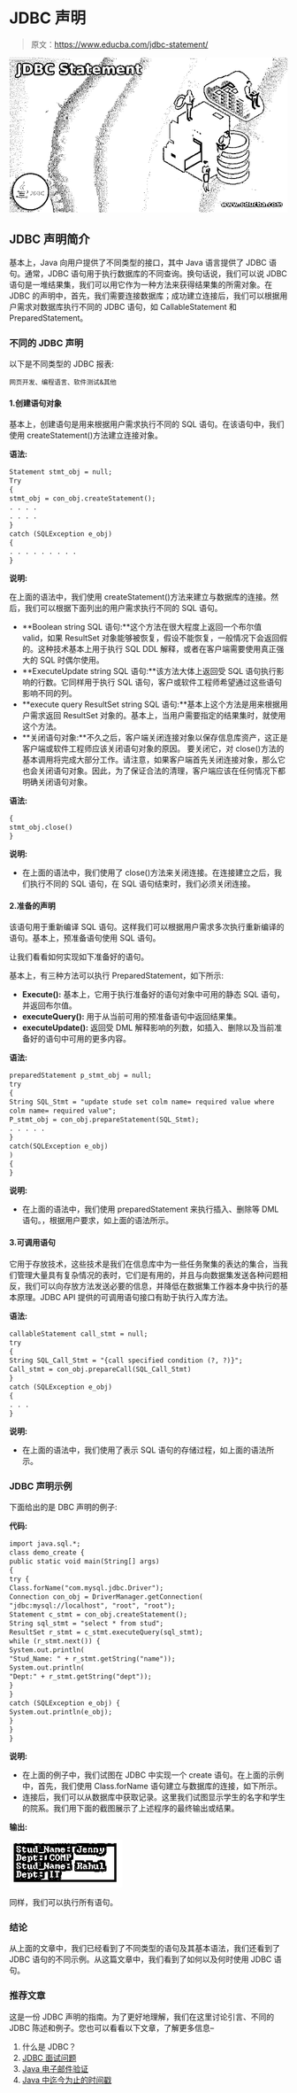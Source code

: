 # JDBC 声明

> 原文：<https://www.educba.com/jdbc-statement/>

![JDBC Statement](img/4acecbba60e87c75b5698740e2850f1d.png)



## JDBC 声明简介

基本上，Java 向用户提供了不同类型的接口，其中 Java 语言提供了 JDBC 语句。通常，JDBC 语句用于执行数据库的不同查询。换句话说，我们可以说 JDBC 语句是一堆结果集，我们可以用它作为一种方法来获得结果集的所需对象。在 JDBC 的声明中，首先，我们需要连接数据库；成功建立连接后，我们可以根据用户需求对数据库执行不同的 JDBC 语句，如 CallableStatement 和 PreparedStatement。

### 不同的 JDBC 声明

以下是不同类型的 JDBC 报表:

<small>网页开发、编程语言、软件测试&其他</small>

#### 1.创建语句对象

基本上，创建语句是用来根据用户需求执行不同的 SQL 语句。在该语句中，我们使用 createStatement()方法建立连接对象。

**语法:**

```
Statement stmt_obj = null;
Try
{
stmt_obj = con_obj.createStatement();
. . . .
. . . .
}
catch (SQLException e_obj)
{
. . . . . . . . .
}
```

**说明:**

在上面的语法中，我们使用 createStatement()方法来建立与数据库的连接。然后，我们可以根据下面列出的用户需求执行不同的 SQL 语句。

*   **Boolean string SQL 语句:**这个方法在很大程度上返回一个布尔值 valid，如果 ResultSet 对象能够被恢复，假设不能恢复，一般情况下会返回假的。这种技术基本上用于执行 SQL DDL 解释，或者在客户端需要使用真正强大的 SQL 时偶尔使用。
*   **ExecuteUpdate string SQL 语句:**该方法大体上返回受 SQL 语句执行影响的行数。它同样用于执行 SQL 语句，客户或软件工程师希望通过这些语句影响不同的列。
*   **execute query ResultSet string SQL 语句:**基本上这个方法是用来根据用户需求返回 ResultSet 对象的。基本上，当用户需要指定的结果集时，就使用这个方法。
*   **关闭语句对象:**不久之后，客户端关闭连接对象以保存信息库资产，这正是客户端或软件工程师应该关闭语句对象的原因。
    要关闭它，对 close()方法的基本调用将完成大部分工作。请注意，如果客户端首先关闭连接对象，那么它也会关闭语句对象。因此，为了保证合法的清理，客户端应该在任何情况下都明确关闭语句对象。

**语法:**

```
{
stmt_obj.close()
}
```

**说明:**

*   在上面的语法中，我们使用了 close()方法来关闭连接。在连接建立之后，我们执行不同的 SQL 语句，在 SQL 语句结束时，我们必须关闭连接。

#### 2.准备的声明

该语句用于重新编译 SQL 语句。这样我们可以根据用户需求多次执行重新编译的语句。基本上，预准备语句使用 SQL 语句。

让我们看看如何实现如下准备好的语句。

基本上，有三种方法可以执行 PreparedStatement，如下所示:

*   **Execute():** 基本上，它用于执行准备好的语句对象中可用的静态 SQL 语句，并返回布尔值。
*   **executeQuery():** 用于从当前可用的预准备语句中返回结果集。
*   **executeUpdate():** 返回受 DML 解释影响的列数，如插入、删除以及当前准备好的语句中可用的更多内容。

**语法:**

```
preparedStatement p_stmt_obj = null;
try
{
String SQL_Stmt = "update stude set colm name= required value where colm name= required value";
P_stmt_obj = con_obj.prepareStatement(SQL_Stmt);
. . . . .
}
catch(SQLException e_obj)
)
{
}
```

**说明:**

*   在上面的语法中，我们使用 preparedStatement 来执行插入、删除等 DML 语句。，根据用户要求，如上面的语法所示。

#### 3.可调用语句

它用于存放技术，这些技术是我们在信息库中为一些任务聚集的表达的集合，当我们管理大量具有复杂情况的表时，它们是有用的，并且与向数据集发送各种问题相反，我们可以向存放方法发送必要的信息，并降低在数据集工作器本身中执行的基本原理。JDBC API 提供的可调用语句接口有助于执行入库方法。

**语法:**

```
callableStatement call_stmt = null;
try
{
String SQL_Call_Stmt = "{call specified condition (?, ?)}";
Call_stmt = con_obj.prepareCall(SQL_Call_Stmt)
}
catch (SQLException e_obj)
{
. . .
}
```

**说明:**

*   在上面的语法中，我们使用了表示 SQL 语句的存储过程，如上面的语法所示。

### JDBC 声明示例

下面给出的是 DBC 声明的例子:

**代码:**

```
import java.sql.*;
class demo_create {
public static void main(String[] args)
{
try {
Class.forName("com.mysql.jdbc.Driver");
Connection con_obj = DriverManager.getConnection(
"jdbc:mysql://localhost", "root", "root");
Statement c_stmt = con_obj.createStatement();
String sql_stmt = "select * from stud";
ResultSet r_stmt = c_stmt.executeQuery(sql_stmt);
while (r_stmt.next()) {
System.out.println(
"Stud_Name: " + r_stmt.getString("name"));
System.out.println(
"Dept:" + r_stmt.getString("dept"));
}
}
catch (SQLException e_obj) {
System.out.println(e_obj);
}
}
}
```

**说明:**

*   在上面的例子中，我们试图在 JDBC 中实现一个 create 语句。在上面的示例中，首先，我们使用 Class.forName 语句建立与数据库的连接，如下所示。
*   连接后，我们可以从数据库中获取记录。这里我们试图显示学生的名字和学生的院系。我们用下面的截图展示了上述程序的最终输出或结果。

**输出:**

![JDBC Statement](img/576e3ea32a6428189851e563e47ba3a0.png)



同样，我们可以执行所有语句。

### 结论

从上面的文章中，我们已经看到了不同类型的语句及其基本语法，我们还看到了 JDBC 语句的不同示例。从这篇文章中，我们看到了如何以及何时使用 JDBC 语句。

### 推荐文章

这是一份 JDBC 声明的指南。为了更好地理解，我们在这里讨论引言、不同的 JDBC 陈述和例子。您也可以看看以下文章，了解更多信息–

1.  什么是 JDBC？
2.  [JDBC 面试问题](https://www.educba.com/jdbc-interview-questions/)
3.  [Java 电子邮件验证](https://www.educba.com/java-email-validation/)
4.  [Java 中迄今为止的时间戳](https://www.educba.com/timestamp-to-date-in-java/)





